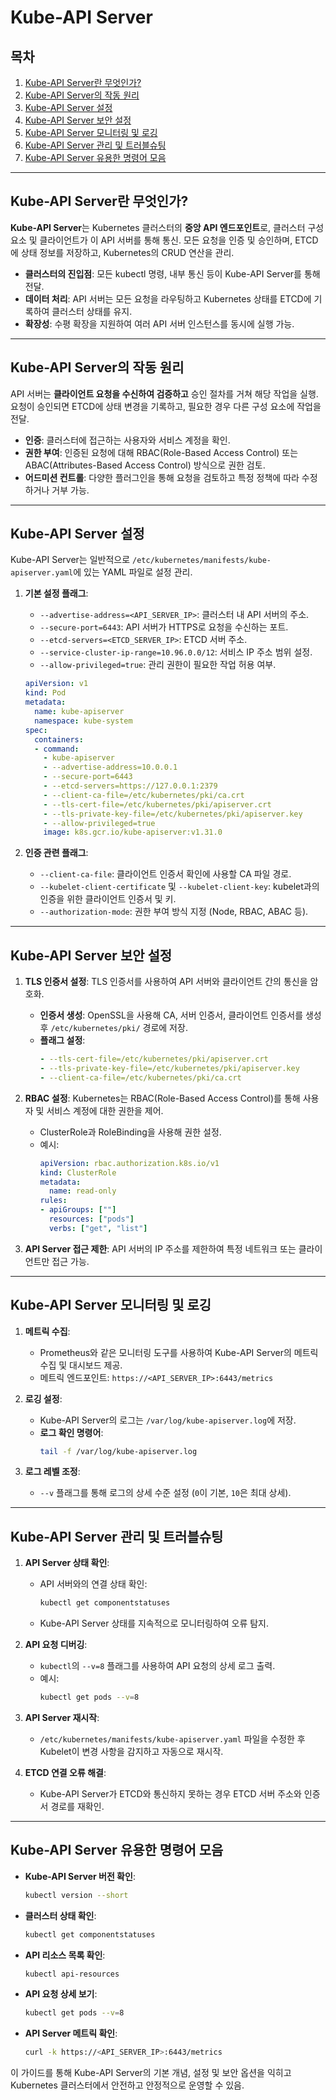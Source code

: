 # Kube-API Server

## 목차
1. [Kube-API Server란 무엇인가?](#Kube-API-Server란-무엇인가)
2. [Kube-API Server의 작동 원리](#Kube-API-Server의-작동-원리)
3. [Kube-API Server 설정](#Kube-API-Server-설정)
4. [Kube-API Server 보안 설정](#Kube-API-Server-보안-설정)
5. [Kube-API Server 모니터링 및 로깅](#Kube-API-Server-모니터링-및-로깅)
6. [Kube-API Server 관리 및 트러블슈팅](#Kube-API-Server-관리-및-트러블슈팅)
7. [Kube-API Server 유용한 명령어 모음](#Kube-API-Server-유용한-명령어-모음)

---

## Kube-API Server란 무엇인가?

**Kube-API Server**는 Kubernetes 클러스터의 **중앙 API 엔드포인트**로, 클러스터 구성 요소 및 클라이언트가 이 API 서버를 통해 통신. 모든 요청을 인증 및 승인하며, ETCD에 상태 정보를 저장하고, Kubernetes의 CRUD 연산을 관리.

- **클러스터의 진입점**: 모든 kubectl 명령, 내부 통신 등이 Kube-API Server를 통해 전달.
- **데이터 처리**: API 서버는 모든 요청을 라우팅하고 Kubernetes 상태를 ETCD에 기록하여 클러스터 상태를 유지.
- **확장성**: 수평 확장을 지원하여 여러 API 서버 인스턴스를 동시에 실행 가능.

---

## Kube-API Server의 작동 원리

API 서버는 **클라이언트 요청을 수신하여 검증하고** 승인 절차를 거쳐 해당 작업을 실행. 요청이 승인되면 ETCD에 상태 변경을 기록하고, 필요한 경우 다른 구성 요소에 작업을 전달.

- **인증**: 클러스터에 접근하는 사용자와 서비스 계정을 확인.
- **권한 부여**: 인증된 요청에 대해 RBAC(Role-Based Access Control) 또는 ABAC(Attributes-Based Access Control) 방식으로 권한 검토.
- **어드미션 컨트롤**: 다양한 플러그인을 통해 요청을 검토하고 특정 정책에 따라 수정하거나 거부 가능.

---

## Kube-API Server 설정

Kube-API Server는 일반적으로 `/etc/kubernetes/manifests/kube-apiserver.yaml`에 있는 YAML 파일로 설정 관리.

1. **기본 설정 플래그**:
   - `--advertise-address=<API_SERVER_IP>`: 클러스터 내 API 서버의 주소.
   - `--secure-port=6443`: API 서버가 HTTPS로 요청을 수신하는 포트.
   - `--etcd-servers=<ETCD_SERVER_IP>`: ETCD 서버 주소.
   - `--service-cluster-ip-range=10.96.0.0/12`: 서비스 IP 주소 범위 설정.
   - `--allow-privileged=true`: 관리 권한이 필요한 작업 허용 여부.

   ```yaml
   apiVersion: v1
   kind: Pod
   metadata:
     name: kube-apiserver
     namespace: kube-system
   spec:
     containers:
     - command:
       - kube-apiserver
       - --advertise-address=10.0.0.1
       - --secure-port=6443
       - --etcd-servers=https://127.0.0.1:2379
       - --client-ca-file=/etc/kubernetes/pki/ca.crt
       - --tls-cert-file=/etc/kubernetes/pki/apiserver.crt
       - --tls-private-key-file=/etc/kubernetes/pki/apiserver.key
       - --allow-privileged=true
       image: k8s.gcr.io/kube-apiserver:v1.31.0
   ```

2. **인증 관련 플래그**:
   - `--client-ca-file`: 클라이언트 인증서 확인에 사용할 CA 파일 경로.
   - `--kubelet-client-certificate` 및 `--kubelet-client-key`: kubelet과의 인증을 위한 클라이언트 인증서 및 키.
   - `--authorization-mode`: 권한 부여 방식 지정 (Node, RBAC, ABAC 등).

---

## Kube-API Server 보안 설정

1. **TLS 인증서 설정**: TLS 인증서를 사용하여 API 서버와 클라이언트 간의 통신을 암호화.
   - **인증서 생성**: OpenSSL을 사용해 CA, 서버 인증서, 클라이언트 인증서를 생성 후 `/etc/kubernetes/pki/` 경로에 저장.
   - **플래그 설정**:
     ```yaml
     - --tls-cert-file=/etc/kubernetes/pki/apiserver.crt
     - --tls-private-key-file=/etc/kubernetes/pki/apiserver.key
     - --client-ca-file=/etc/kubernetes/pki/ca.crt
     ```

2. **RBAC 설정**: Kubernetes는 RBAC(Role-Based Access Control)를 통해 사용자 및 서비스 계정에 대한 권한을 제어.
   - ClusterRole과 RoleBinding을 사용해 권한 설정.
   - 예시:
     ```yaml
     apiVersion: rbac.authorization.k8s.io/v1
     kind: ClusterRole
     metadata:
       name: read-only
     rules:
     - apiGroups: [""]
       resources: ["pods"]
       verbs: ["get", "list"]
     ```

3. **API Server 접근 제한**: API 서버의 IP 주소를 제한하여 특정 네트워크 또는 클라이언트만 접근 가능.

---

## Kube-API Server 모니터링 및 로깅

1. **메트릭 수집**:
   - Prometheus와 같은 모니터링 도구를 사용하여 Kube-API Server의 메트릭 수집 및 대시보드 제공.
   - 메트릭 엔드포인트: `https://<API_SERVER_IP>:6443/metrics`

2. **로깅 설정**:
   - Kube-API Server의 로그는 `/var/log/kube-apiserver.log`에 저장.
   - **로그 확인 명령어**:
     ```bash
     tail -f /var/log/kube-apiserver.log
     ```

3. **로그 레벨 조정**:
   - `--v` 플래그를 통해 로그의 상세 수준 설정 (`0`이 기본, `10`은 최대 상세).

---

## Kube-API Server 관리 및 트러블슈팅

1. **API Server 상태 확인**:
   - API 서버와의 연결 상태 확인:
     ```bash
     kubectl get componentstatuses
     ```
   - Kube-API Server 상태를 지속적으로 모니터링하여 오류 탐지.

2. **API 요청 디버깅**:
   - `kubectl`의 `--v=8` 플래그를 사용하여 API 요청의 상세 로그 출력.
   - 예시:
     ```bash
     kubectl get pods --v=8
     ```

3. **API Server 재시작**:
   - `/etc/kubernetes/manifests/kube-apiserver.yaml` 파일을 수정한 후 Kubelet이 변경 사항을 감지하고 자동으로 재시작.

4. **ETCD 연결 오류 해결**:
   - Kube-API Server가 ETCD와 통신하지 못하는 경우 ETCD 서버 주소와 인증서 경로를 재확인.

---

## Kube-API Server 유용한 명령어 모음

- **Kube-API Server 버전 확인**:
  ```bash
  kubectl version --short
  ```

- **클러스터 상태 확인**:
  ```bash
  kubectl get componentstatuses
  ```

- **API 리소스 목록 확인**:
  ```bash
  kubectl api-resources
  ```

- **API 요청 상세 보기**:
  ```bash
  kubectl get pods --v=8
  ```

- **API Server 메트릭 확인**:
  ```bash
  curl -k https://<API_SERVER_IP>:6443/metrics
  ```

이 가이드를 통해 Kube-API Server의 기본 개념, 설정 및 보안 옵션을 익히고 Kubernetes 클러스터에서 안전하고 안정적으로 운영할 수 있음.
